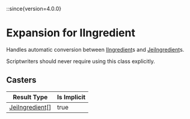 ::since{version=4.0.0}
# Expansion for IIngredient

Handles automatic conversion between [IIngredient](/vanilla/api/ingredient/IIngredient)s and [JeiIngredient](/mods/JeiTweaker/API/Ingredient/JeiIngredient)s.

 Scriptwriters should never require using this class explicitly.

## Casters

|                           Result Type                            | Is Implicit |
|------------------------------------------------------------------|-------------|
| [JeiIngredient](/mods/JeiTweaker/API/Ingredient/JeiIngredient)[] | true        |


